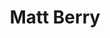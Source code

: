 ---
title: "Matt Berry"
summary: "Born in May 2, 1974, Bromham, Bedfordshire, England, Matt Berry is an actor and musician best known for his roles on the British sitcoms *The IT Crowd*, *The Mighty Boosh* and *Garth Marenghi's Darkplace*, and more recently internationally as Lazlo on the FX vampire comedy series *What We Do in the Shadows*, based on the New Zealand comedy film of the same name. Along with Rich Fulcher, he created and starred in the cult comedy series *Snuff Box*, which featured songs written and composed by Berry. He also wrote the 2004 parody rock opera *AD/BC* for BBC Three. As well as an actor, Matt also has a very colourful musical career and has released 10 albums, most of which through the label 'Acid Jazz'. The majority of his music is self composed, but every now and then, he has input from his band, 'The Maypoles', who also perform live on Matt's concerts. His most famous song is 'Take My Hand', as used in 'Snuff Box' during the Elton John sketch, and in 'Toast Of London', as the main theme. His theme to 'Snuff Box' was also featured very briefly in the blockbuster movie 'Dredd' and was covered by the American R&B artist 'Geno Washington'. Berry's music style varies from progressive rock, to experimental folk, all tied together with an electronic feel, with various reoccurring melodies in some songs. His inspiration comes from musicians such as 'Jean-Michel Jarre' and 'Vangelis', who he played as a cameo on 'Shooting Stars'."
image: "matt-berry.jpg"
apple_music_artist_url: "None"
wikipedia_url: "https://en.wikipedia.org/wiki/Matt_Berry"
---